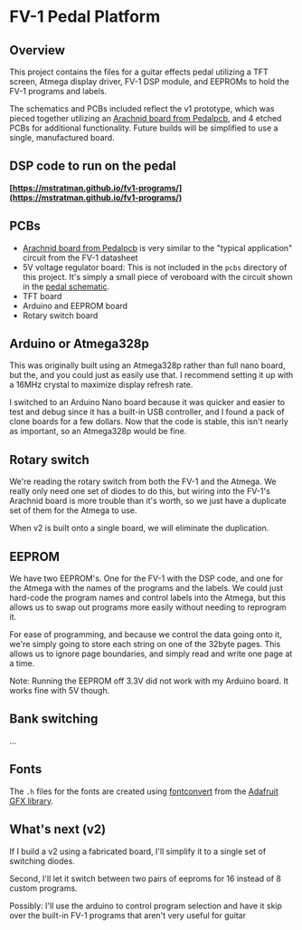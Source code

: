 # FV-1 Pedal Platform

## Overview

This project contains the files for a guitar effects pedal utilizing a TFT screen, Atmega display driver, FV-1 DSP module, and EEPROMs to hold the FV-1 programs and labels.

The schematics and PCBs included reflect the v1 prototype, which was pieced together utilizing an [Arachnid board from Pedalpcb](https://www.pedalpcb.com/product/arachnid/), and 4 etched PCBs for additional functionality.  Future builds will be simplified to use a single, manufactured board.

## DSP code to run on the pedal

**[https://mstratman.github.io/fv1-programs/](https://mstratman.github.io/fv1-programs/)**

## PCBs

* [Arachnid board from Pedalpcb](https://www.pedalpcb.com/product/arachnid/) is very similar to the "typical application" circuit from the FV-1 datasheet
* 5V voltage regulator board: This is not included in the `pcbs` directory of this project. It's simply a small piece of veroboard with the circuit shown in the [pedal schematic](schematics/pedal.png).
* TFT board
* Arduino and EEPROM board
* Rotary switch board

## Arduino or Atmega328p

This was originally built using an Atmega328p rather than full nano board, but the, and you could just as easily use that. I recommend setting it up with a 16MHz crystal to maximize display refresh rate.

I switched to an Arduino Nano board because it was quicker and easier to test and debug since it has a built-in USB controller, and I found a pack of clone boards for a few dollars. Now that the code is stable, this isn't nearly as important, so an Atmega328p would be fine.

## Rotary switch

We're reading the rotary switch from both the FV-1 and the Atmega. We really only need one set of diodes to do this, but wiring into the FV-1's Arachnid board is more trouble than it's worth, so we just have a duplicate set of them for the Atmega to use.

When v2 is built onto a single board, we will eliminate the duplication.

## EEPROM

We have two EEPROM's.  One for the FV-1 with the DSP code, and one for the Atmega with the names of the programs and the labels.  We could just hard-code the program names and control labels into the Atmega, but this allows us to swap out programs more easily without needing to reprogram it.

For ease of programming, and because we control the data going onto it, we're simply going to store each string on one of the 32byte pages. This allows us to ignore page boundaries, and simply read and write one page at a time.

Note: Running the EEPROM off 3.3V did not work with my Arduino board.  It works fine with 5V though.

## Bank switching

...

## Fonts

The `.h` files for the fonts are created using [fontconvert](https://github.com/adafruit/Adafruit-GFX-Library/tree/master/fontconvert) from the [Adafruit GFX library](https://github.com/adafruit/Adafruit-GFX-Library).

## What's next (v2)

If I build a v2 using a fabricated board, I'll simplify it to a single set of switching diodes.

Second, I'll let it switch between two pairs of eeproms for 16 instead of 8 custom programs.

Possibly: I'll use the arduino to control program selection and have it skip over the built-in FV-1 programs that aren't very useful for guitar
